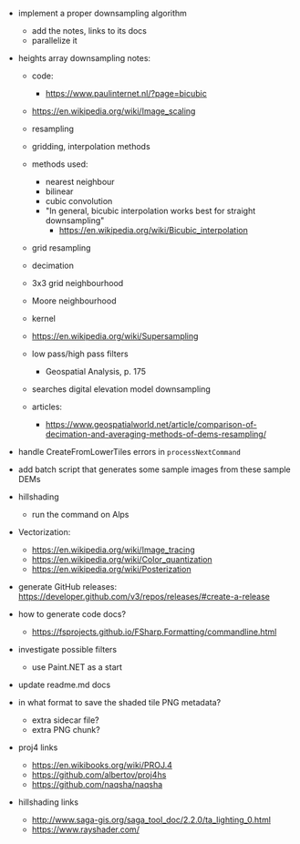 ﻿- implement a proper downsampling algorithm
    - add the notes, links to its docs
    - parallelize it

- heights array downsampling notes:
    - code: 
        - https://www.paulinternet.nl/?page=bicubic
    - https://en.wikipedia.org/wiki/Image_scaling
    - resampling
    - gridding, interpolation methods
    - methods used: 
        - nearest neighbour
        - bilinear
        - cubic convolution
        - "In general, bicubic interpolation works best for straight downsampling"
            - https://en.wikipedia.org/wiki/Bicubic_interpolation
    - grid resampling
    - decimation
    - 3x3 grid neighbourhood
    - Moore neighbourhood
    - kernel
    - https://en.wikipedia.org/wiki/Supersampling
    - low pass/high pass filters
        - Geospatial Analysis, p. 175

    - searches
        digital elevation model downsampling
        
    - articles:
        - https://www.geospatialworld.net/article/comparison-of-decimation-and-averaging-methods-of-dems-resampling/

- handle CreateFromLowerTiles errors in `processNextCommand`

- add batch script that generates some sample images from these sample DEMs

- hillshading
    - run the command on Alps

- Vectorization: 
    - https://en.wikipedia.org/wiki/Image_tracing
    - https://en.wikipedia.org/wiki/Color_quantization
    - https://en.wikipedia.org/wiki/Posterization

- generate GitHub releases: https://developer.github.com/v3/repos/releases/#create-a-release

- how to generate code docs?
    - https://fsprojects.github.io/FSharp.Formatting/commandline.html

- investigate possible filters
    - use Paint.NET as a start
    
- update readme.md docs

- in what format to save the shaded tile PNG metadata?  
    - extra sidecar file?
    - extra PNG chunk?

- proj4 links
    - https://en.wikibooks.org/wiki/PROJ.4
    - https://github.com/albertov/proj4hs
    - https://github.com/naqsha/naqsha
- hillshading links
    - http://www.saga-gis.org/saga_tool_doc/2.2.0/ta_lighting_0.html
    - https://www.rayshader.com/